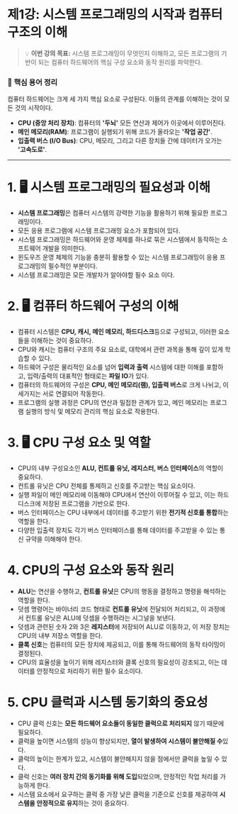 # **제1강: 시스템 프로그래밍의 시작과 컴퓨터 구조의 이해**

> 💡 **이번 강의 목표:** 시스템 프로그래밍이 무엇인지 이해하고, 모든 프로그램의 기반이 되는 컴퓨터 하드웨어의 핵심 구성 요소와 동작 원리를 파악한다.

### 📌 **핵심 용어 정리**

컴퓨터 하드웨어는 크게 세 가지 핵심 요소로 구성된다. 이들의 관계를 이해하는 것이 모든 것의 시작이다.

- **CPU (중앙 처리 장치)**: 컴퓨터의 **'두뇌'** 모든 연산과 제어가 이곳에서 이루어진다.
- **메인 메모리(RAM)**: 프로그램이 실행되기 위해 코드가 올라오는 **'작업 공간'**.
- **입출력 버스 (I/O Bus)**: CPU, 메모리, 그리고 다른 장치들 간에 데이터가 오가는 **'고속도로'**.

---

# 1. 🖥️ 시스템 프로그래밍의 필요성과 이해

- **시스템 프로그래밍**은 컴퓨터 시스템의 강력한 기능을 활용하기 위해 필요한 프로그래밍이다.
- 모든 응용 프로그램에 시스템 프로그래밍 요소가 포함되어 있다.
- 시스템 프로그래밍은 하드웨어와 운영 체제를 하나로 묶은 시스템에서 동작하는 소프트웨어 개발을 의미한다.
- 윈도우즈 운영 체제의 기능을 충분히 활용할 수 있는 시스템 프로그래밍이 응용 프로그래밍의 필수적인 부분이다.
- 시스템 프로그래밍은 모든 개발자가 알아야할 필수 요소 이다.

# 2. 🖥️ 컴퓨터 하드웨어 구성의 이해

- 컴퓨터 시스템은 **CPU, 캐시, 메인 메모리, 하드디스크**등으로 구성되고, 이러한 요소들을 이해하는 것이 중요하다.
- CPU와 캐시는 컴퓨터 구조의 주요 요소로, 대학에서 관련 과목을 통해 깊이 있게 학습할 수 있다.
- 하드웨어 구성은 물리적인 요소를 넘어 **입력과 출력** 시스템에 대한 이해를 포함하고, 입력/출력의 대표적인 형태로는 **파일 IO**가 있다.
- 컴퓨터의 하드웨어의 구성은 **CPU, 메인 메모리(램), 입출력 버스**로 크게 나뉘고, 이 세가지는 서로 연결되어 작동한다.
- 프로그램의 실행 과정은 CPU의 연산과 밀접한 관계가 있고, 메인 메모리는 프로그램 실행의 방식 및 메모리 관리의 핵심 요소로 작용한다.

# 3. 🖥️ CPU 구성 요소 및 역할

- CPU의 내부 구성요소인 **ALU, 컨트롤 유닛, 레지스터, 버스 인터페이스**의 역할이 중요하다.
- 컨트롤 유닛은 CPU 전체를 통제하고 신호를 주고받는 핵심 요소이다.
- 실행 파일이 메인 메모리에 이동해야 CPU에서 연산이 이루어질 수 있고, 이는 하드디스크에 저장된 프로그램을 기반으로 한다.
- 버스 인터페이스는 CPU 내부에서 데이터를 주고받기 위한 **전기적 신호를 통합**하는 역할을 한다.
- 다양한 입출력 장치도 각기 버스 인터페이스를 통해 데이터를 주고받을 수 있는 통신 규약을 이해해야 한다.

# 4. CPU의 구성 요소와 동작 원리

- **ALU**는 연산을 수행하고, **컨트롤 유닛**은 CPU의 행동을 결정하고 명령을 해석하는 역할을 한다.
- 덧셈 명령어는 바이너리 코드 형태로 **컨트롤 유닛**에 전달되어 처리되고, 이 과정에서 컨트롤 유닛은 ALU에 덧셈을 수행하라는 시그널을 보낸다.
- 덧셈과 관련된 숫자 2와 3은 **레지스터**에 저장되어 ALU로 이동하고, 이 저장 장치는 CPU의 내부 저장소 역할을 한다.
- **클록 신호**는 컴퓨터의 모든 장치에 제공되고, 이를 통해 하드웨어의 동작 타이밍이 결정된다.
- CPU의 효율성을 높이기 위해 레지스터와 클록 신호의 필요성이 강조되고, 이는 데이터를 안정적으로 처리하기 위한 필수 요소이다.

# 5. CPU 클럭과 시스템 동기화의 중요성

- CPU 클럭 신호는 **모든 하드웨어 요소들이 동일한 클럭으로 처리되지** 않기 때문에 필요하다.
- 클럭을 높이면 시스템의 성능이 향상되지만, **열이 발생하여 시스템이 불안해질 수**있다.
- 클럭의 높이는 한계가 있고, 시스템이 불안해지지 않을 점에서만 클럭을 높일 수 있다.
- 클럭 신호는 **여러 장치 간의 동기화를 위해 도입**되었으며, 안정적인 작업 처리를 가능하게 한다.
- 시스템 요소에서 요구하는 클럭 중 가장 낮은 클럭을 기준으로 신호를 제공하여 **시스템을 안정적으로 유지**하는 것이 중요하다.
